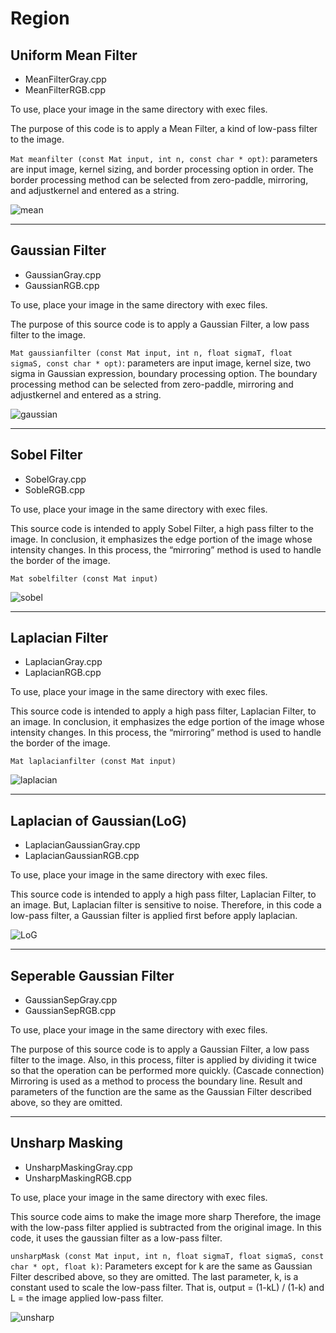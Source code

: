 # Region

## Uniform Mean Filter

- MeanFilterGray.cpp
- MeanFilterRGB.cpp

To use, place your image in the same directory with exec files.

The purpose of this code is to apply a Mean Filter, a kind of low-pass filter to the image.

```Mat meanfilter (const Mat input, int n, const char * opt)```: parameters are input image, kernel sizing, and border processing option in order. The border processing method can be selected from zero-paddle, mirroring, and adjustkernel and entered as a string.

![mean](./mean.png)

---

## Gaussian Filter

- GaussianGray.cpp
- GaussianRGB.cpp

To use, place your image in the same directory with exec files.

The purpose of this source code is to apply a Gaussian Filter, a low pass filter to the image. 

```Mat gaussianfilter (const Mat input, int n, float sigmaT, float sigmaS, const char * opt)```: parameters are input image, kernel size, two sigma in Gaussian expression, boundary processing option. The boundary processing method can be selected from zero-paddle, mirroring and adjustkernel and entered as a string.

![gaussian](./gaussian.png)

---

## Sobel Filter

- SobelGray.cpp
- SobleRGB.cpp

To use, place your image in the same directory with exec files.

This source code is intended to apply Sobel Filter, a high pass filter to the image. In conclusion, it emphasizes the edge portion of the image whose intensity changes. In this process, the “mirroring” method is used to handle the border of the image. 

```Mat sobelfilter (const Mat input)``` 

![sobel](./sobel.png)


---

## Laplacian Filter

- LaplacianGray.cpp
- LaplacianRGB.cpp

To use, place your image in the same directory with exec files.

This source code is intended to apply a high pass filter, Laplacian Filter, to an image. In conclusion, it emphasizes the edge portion of the image whose intensity changes. In this process, the “mirroring” method is used to handle the border of the image. 

```Mat laplacianfilter (const Mat input)```

![laplacian](./laplacian.png)


---

## Laplacian of Gaussian(LoG)

- LaplacianGaussianGray.cpp
- LaplacianGaussianRGB.cpp

To use, place your image in the same directory with exec files.

This source code is intended to apply a high pass filter, Laplacian Filter, to an image. But, Laplacian filter is sensitive to noise. Therefore, in this code a low-pass filter, a Gaussian filter is applied first before apply laplacian.

![LoG](./LoG.png)


---

## Seperable Gaussian Filter

- GaussianSepGray.cpp
- GaussianSepRGB.cpp

To use, place your image in the same directory with exec files.

The purpose of this source code is to apply a Gaussian Filter, a low pass filter to the image. Also, in this process, filter is applied by dividing it twice so that the operation can be performed more quickly. (Cascade connection) Mirroring is used as a method to process the boundary line. Result and parameters of the function are the same as the Gaussian Filter described above, so they are omitted.


---

## Unsharp Masking

- UnsharpMaskingGray.cpp
- UnsharpMaskingRGB.cpp

To use, place your image in the same directory with exec files.

This source code aims to make the image more sharp Therefore, the image with the low-pass filter applied is subtracted from the original image. In this code, it uses the gaussian filter as a low-pass filter.

```unsharpMask (const Mat input, int n, float sigmaT, float sigmaS, const char * opt, float k)```: Parameters except for k are the same as Gaussian Filter described above, so they are omitted. The last parameter, k, is a constant used to scale the low-pass filter. That is, output = (1-kL) / (1-k) and L = the image applied low-pass filter.

![unsharp](./unsharp.png)